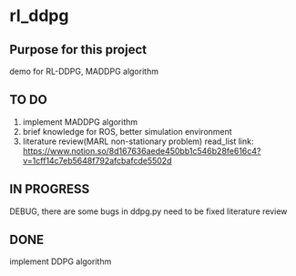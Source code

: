 # rl_ddpg
## Purpose for this project 
demo for RL-DDPG, MADDPG algorithm  
## TO DO  
1. implement MADDPG algorithm   
2. brief knowledge for ROS, better simulation environment   
3. literature review(MARL non-stationary  problem) read_list link:  
https://www.notion.so/8d167636aede450bb1c546b28fe616c4?v=1cff14c7eb5648f792afcbafcde5502d
## IN PROGRESS 
DEBUG, there are some bugs in ddpg.py need to be fixed 
literature review 
## DONE 
implement DDPG algorithm 

